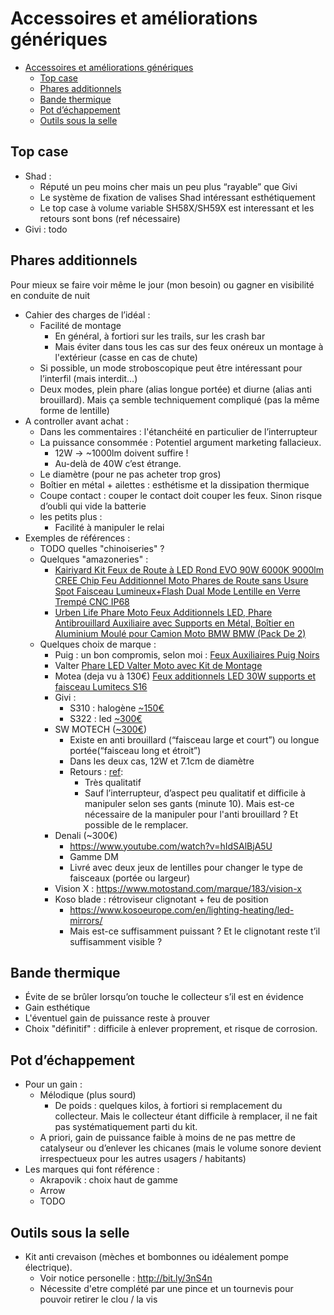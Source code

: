 # Accessoires et améliorations génériques
<!-- START doctoc generated TOC please keep comment here to allow auto update -->
<!-- DON'T EDIT THIS SECTION, INSTEAD RE-RUN doctoc TO UPDATE -->

- [Accessoires et améliorations génériques](#accessoires-et-am%C3%A9liorations-g%C3%A9n%C3%A9riques)
  - [Top case](#top-case)
  - [Phares additionnels](#phares-additionnels)
  - [Bande thermique](#bande-thermique)
  - [Pot d’échappement](#pot-d%C3%A9chappement)
  - [Outils sous la selle](#outils-sous-la-selle)

<!-- END doctoc generated TOC please keep comment here to allow auto update -->

## Top case
* Shad :
    * Réputé un peu moins cher mais un peu plus “rayable” que Givi
    * Le système de fixation de valises Shad intéressant esthétiquement
    * Le top case à volume variable SH58X/SH59X est interessant et les retours sont bons (ref nécessaire)
* Givi : todo

## Phares additionnels
Pour mieux se faire voir même le jour (mon besoin) ou gagner en visibilité en conduite de nuit
* Cahier des charges de l’idéal :
    * Facilité de montage
        * En général, à fortiori sur les trails, sur les crash bar
        * Mais éviter dans tous les cas sur des feux onéreux un montage à l'extérieur (casse en cas de chute)
    * Si possible, un mode stroboscopique peut être intéressant pour l’interfil (mais interdit…)
    * Deux modes, plein phare (alias longue portée) et diurne (alias anti brouillard). Mais ça semble techniquement compliqué (pas la même forme de lentille)
* A controller avant achat :
    * Dans les commentaires : l'étanchéité en particulier de l’interrupteur
    * La puissance consommée : Potentiel argument marketing fallacieux.
        * 12W -> ~1000lm doivent suffire !
        * Au-delà de 40W c’est étrange.
    * Le diamètre (pour ne pas acheter trop gros)
    * Boîtier en métal  + ailettes : esthétisme et la dissipation thermique
    * Coupe contact : couper le contact doit couper les feux. Sinon risque d’oubli qui vide la batterie
    * les petits plus :
        * Facilité à manipuler le relai
* Exemples de références :
    * TODO quelles "chinoiseries" ?
    * Quelques "amazoneries" :
        * [Kairiyard Kit Feux de Route à LED Rond EVO 90W 6000K 9000lm CREE Chip Feu Additionnel Moto Phares de Route sans Usure Spot Faisceau Lumineux+Flash Dual Mode Lentille en Verre Trempé CNC IP68](https://www.amazon.fr/gp/product/B088CZQNPT/ref=ox_sc_act_title_1?smid=A2NH7XEY4VZWA0&psc=1)
        * [Urben Life Phare Moto Feux Additionnels LED, Phare Antibrouillard Auxiliaire avec Supports en Métal, Boîtier en Aluminium Moulé pour Camion Moto BMW BMW (Pack De 2)](https://www.amazon.fr/Urben-Life-Additionnels-Antibrouillard-Auxiliaire/dp/B07YLTSPWG/)
    * Quelques choix de marque :
        * Puig : un bon compromis, selon moi : [Feux Auxiliaires Puig Noirs](https://www.24mx.fr/pieces-pour-motocross/phares_c345/ampoules_c154/feux-auxiliaires-puig-noirs_pid-PIA-172524?gclid=Cj0KCQiAkuP9BRCkARIsAKGLE8USNGKLy-Vf7wme8U13_dUzI1A3avofVJBgcrJjbDaNKl-cDVgDnRwaArFeEALw_wcB&gclsrc=aw.ds)
        * Valter [Phare LED Valter Moto avec Kit de Montage](https://www.xlmoto.fr/pieces-moto/electronique_c54/feux-avant_c153/phare-led-valter-moto-avec-kit-de-montage_pid-AR5600?gclid=Cj0KCQiAkuP9BRCkARIsAKGLE8UXuS8qZ_72f4zGsueHHG3Wc_dY2J-XASwOo2tv5J5Z_phUHb0yqyAaAs7uEALw_wcB&gclsrc=aw.ds)
        * Motea (deja vu à 130€) [Feux additionnels LED 30W supports et faisceau Lumitecs S16](https://www.motea.com/fr/feux-additionnels-led-30w-supports-et-faisceau-lumitecs-s16-121035-0)
        * Givi :
           * S310 : halogène [~150€](https://ixtem-moto.com/Feux-additionnels-moto-Givi-S310_p95728.html) 
           * S322 : led [~300€](https://ixtem-moto.com/Feux-additionnels-moto-leds-Givi-S322_p157575.html)
        * SW MOTECH ([~300€](https://sw-motech.com/fr/produits/securite/feux+additionnels/))
            * Existe en anti brouillard (“faisceau large et court”) ou longue portée(“faisceau long et étroit”)
            * Dans les deux cas, 12W et 7.1cm de diamètre
            * Retours : [ref](https://www.youtube.com/watch?v=9TPuZBskCRU):
                * Très qualitatif
                * Sauf l’interrupteur, d’aspect peu qualitatif et difficile à manipuler selon ses gants (minute 10). Mais est-ce nécessaire de la manipuler pour l'anti brouillard ? Et possible de le remplacer.
        * Denali (~300€)
            * https://www.youtube.com/watch?v=hIdSAlBjA5U
            * Gamme DM
            * Livré avec deux jeux de lentilles pour changer le type de faisceaux (portée ou largeur)
        * Vision X : https://www.motostand.com/marque/183/vision-x
        * Koso blade : rétroviseur clignotant + feu de position
            * https://www.kosoeurope.com/en/lighting-heating/led-mirrors/
            * Mais est-ce suffisamment puissant ? Et le clignotant reste t’il suffisamment visible ?




## Bande thermique
* Évite de se brûler lorsqu’on touche le collecteur s’il est en évidence
* Gain esthétique
* L'éventuel gain de puissance reste à prouver
* Choix "définitif" : difficile à enlever proprement, et risque de corrosion.

## Pot d’échappement
* Pour un gain :
    * Mélodique (plus sourd)
        * De poids : quelques kilos, à fortiori si remplacement du collecteur. Mais le collecteur étant difficile à remplacer, il ne fait pas systématiquement parti du kit.
    * A priori, gain de puissance faible à moins de ne pas mettre de catalyseur ou d’enlever les chicanes (mais le volume sonore devient irrespectueux pour les autres usagers / habitants)
* Les marques qui font référence :
    * Akrapovik : choix haut de gamme
    * Arrow
    * TODO
    
## Outils sous la selle
* Kit anti crevaison (mèches et bombonnes ou idéalement pompe électrique).
   * Voir notice personelle : http://bit.ly/3nS4n
   * Nécessite d'etre complété par une pince et un tournevis pour pouvoir retirer le clou / la vis
